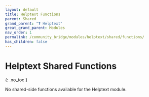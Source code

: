 ```yaml
---
layout: default
title: Helptext Functions
parent: Shared
grand_parent: "❓ Helptext"
great_grand_parent: Modules
nav_order: 1
permalink: /community_bridge/modules/helptext/shared/functions/
has_children: false
---
```


# Helptext Shared Functions
{: .no_toc }

No shared-side functions available for the Helptext module.
